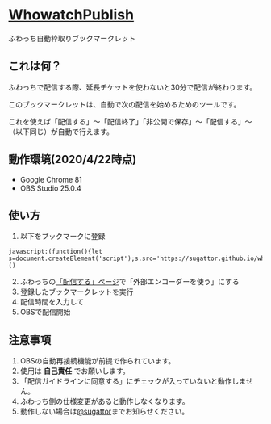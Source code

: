 # [WhowatchPublish](https://sugattor.github.io/whowatch_publish.js/)

ふわっち自動枠取りブックマークレット

## これは何？
ふわっちで配信する際、延長チケットを使わないと30分で配信が終わります。

このブックマークレットは、自動で次の配信を始めるためのツールです。

これを使えば「配信する」～「配信終了」「非公開で保存」～「配信する」～（以下同じ）が自動で行えます。

## 動作環境(2020/4/22時点)
- Google Chrome 81
- OBS Studio 25.0.4

## 使い方
1. 以下をブックマークに登録
```
javascript:(function(){let s=document.createElement('script');s.src='https://sugattor.github.io/whowatch_publish.js/whowatch_publish.js';document.body.appendChild(s)})()
```
2. ふわっちの[「配信する」ページ](https://whowatch.tv/publish)で「外部エンコーダーを使う」にする
1. 登録したブックマークレットを実行
1. 配信時間を入力して
1. OBSで配信開始

## 注意事項
1. OBSの自動再接続機能が前提で作られています。
1. 使用は __自己責任__ でお願いします。
1. 「配信ガイドラインに同意する」にチェックが入っていないと動作しません。
1. ふわっち側の仕様変更があると動作しなくなります。
1. 動作しない場合は[@sugattor](https://twitter.com/sugattor)までお知らせください。
